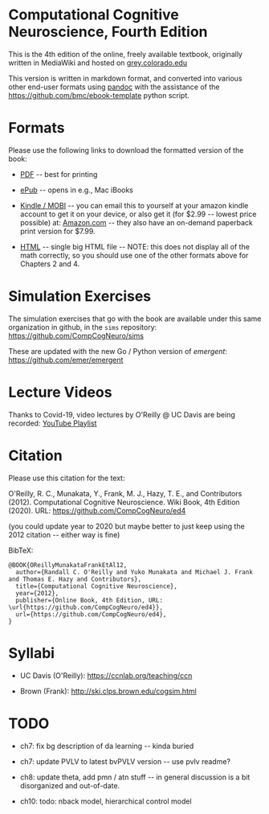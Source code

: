 # Computational Cognitive Neuroscience, Fourth Edition

This is the 4th edition of the online, freely available textbook, originally written in MediaWiki and hosted on [grey.colorado.edu]([https://grey.colorado.edu/CompCogNeuro/index.php/CCNBook/Main)

This version is written in markdown format, and converted into various other end-user formats using [pandoc](https://pandoc.org/index.html) with the assistance of the https://github.com/bmc/ebook-template python script.

# Formats

Please use the following links to download the formatted version of the book:

* [PDF](https://github.com/CompCogNeuro/ed4/releases/download/v1.0.0/ccnbook_ed4.pdf) -- best for printing

* [ePub](https://github.com/CompCogNeuro/ed4/releases/download/v1.0.0/ccnbook_ed4.epub) -- opens in e.g., Mac iBooks

* [Kindle / MOBI](https://github.com/CompCogNeuro/ed4/releases/download/v1.0.0/ccnbook_ed4.epub) -- you can email this to yourself at your amazon kindle account to get it on your device, or also get it (for $2.99 -- lowest price possible) at: [Amazon.com](https://www.amazon.com//dp/B007H9YWAG) -- they also have an on-demand paperback print version for $7.99.

* [HTML](https://github.com/CompCogNeuro/ed4/releases/download/v1.0.0/ccnbook_ed4.html) -- single big HTML file -- NOTE: this does not display all of the math correctly, so you should use one of the other formats above for Chapters 2 and 4.

# Simulation Exercises

The simulation exercises that go with the book are available under this same organization in github, in the `sims` repository: https://github.com/CompCogNeuro/sims

These are updated with the new Go / Python version of *emergent*: https://github.com/emer/emergent

# Lecture Videos

Thanks to Covid-19, video lectures by O'Reilly @ UC Davis are being recorded: [YouTube Playlist](https://www.youtube.com/playlist?list=PLu02O8xRZn7xtNx03Rlq6xMRdYcQgEpar)

# Citation

Please use this citation for the text:

O'Reilly, R. C., Munakata, Y., Frank, M. J., Hazy, T. E., and Contributors (2012). Computational Cognitive Neuroscience. Wiki Book, 4th Edition (2020). URL: https://github.com/CompCogNeuro/ed4

(you could update year to 2020 but maybe better to just keep using the 2012 citation -- either way is fine)

BibTeX:

```
@BOOK{OReillyMunakataFrankEtAl12,
  author={Randall C. O'Reilly and Yuko Munakata and Michael J. Frank and Thomas E. Hazy and Contributors},
  title={Computational Cognitive Neuroscience},
  year={2012},
  publisher={Online Book, 4th Edition, URL: \url{https://github.com/CompCogNeuro/ed4}},
  url={https://github.com/CompCogNeuro/ed4},
}
```

# Syllabi

* UC Davis (O'Reilly): https://ccnlab.org/teaching/ccn

* Brown (Frank): http://ski.clps.brown.edu/cogsim.html


# TODO

* ch7: fix bg description of da learning -- kinda buried
* ch7: update PVLV to latest bvPVLV version -- use pvlv readme?

* ch8: update theta, add pmn / atn stuff -- in general discussion is a bit disorganized and out-of-date.

* ch10: todo: nback model, hierarchical control model

